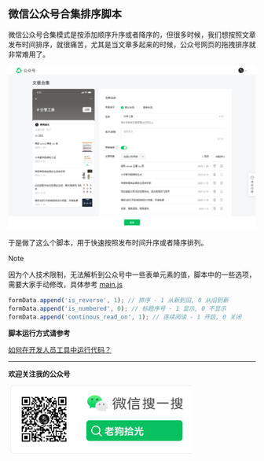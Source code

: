 ## 微信公众号合集排序脚本

微信公众号合集模式是按添加顺序升序或者降序的，但很多时候，我们想按照文章发布时间排序，就很痛苦，尤其是当文章多起来的时候，公众号网页的拖拽排序就非常难用了。

![](微信公众号合集.png)

于是做了这么个脚本，用于快速按照发布时间升序或者降序排列。

> [!NOTE]
> 因为个人技术限制，无法解析到公众号中一些表单元素的值，脚本中的一些选项，需要大家手动修改，具体参考 [main.js](main.js)
> 
> ```js
> formData.append('is_reverse', 1); // 排序 - 1 从新到旧, 0 从旧到新
> formData.append('is_numbered', 0); // 标题序号 - 1 显示, 0 不显示
> formData.append('continous_read_on', 1); // 连续阅读 - 1 开启, 0 关闭
> ```

**脚本运行方式请参考**

[如何在开发人员工具中运行代码？](https://github.com/greatghoul/devtool-scripts?tab=readme-ov-file#%E5%A6%82%E4%BD%95%E5%9C%A8%E5%BC%80%E5%8F%91%E4%BA%BA%E5%91%98%E5%B7%A5%E5%85%B7%E4%B8%AD%E8%BF%90%E8%A1%8C%E4%BB%A3%E7%A0%81)

----

**欢迎关注我的公众号**

![公众号：老狗拾光](公众号.png)

